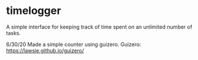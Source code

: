 # timelogger
A simple interface for keeping track of time spent on an unlimited number of tasks.

6/30/20
Made a simple counter using guizero.
Guizero: https://lawsie.github.io/guizero/
